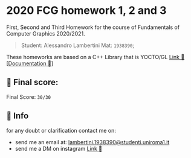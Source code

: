 # 2020 FCG homework 1, 2 and 3

First, Second and Third Homework for the course of Fundamentals of Computer Graphics 2020/2021.

>Student: Alessandro Lambertini Mat: `1938390`;

These homeworks are based on a C++ Library that is YOCTO/GL [Link 🔗](https://github.com/xelatihy/yocto-gl) [[Documentation 🔗](https://xelatihy.github.io/yocto-gl/)]

## 💯 Final score:

Final Score: `30/30`

## 🙋 Info

for any doubt or clarification contact me on:

-   send me an email at: lambertini.1938390@studenti.uniroma1.it
-   send me a DM on instagram [Link 🔗](https://www.instagram.com/lambertinialessandro/)

